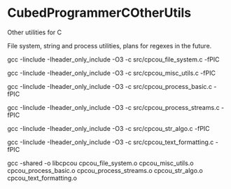 # CubedProgrammerCOtherUtils
Other utilities for C

File system, string and process utilities, plans for regexes in the future.

gcc -Iinclude -Iheader_only_include -O3 -c src/cpcou_file_system.c -fPIC

gcc -Iinclude -Iheader_only_include -O3 -c src/cpcou_misc_utils.c -fPIC

gcc -Iinclude -Iheader_only_include -O3 -c src/cpcou_process_basic.c -fPIC

gcc -Iinclude -Iheader_only_include -O3 -c src/cpcou_process_streams.c -fPIC

gcc -Iinclude -Iheader_only_include -O3 -c src/cpcou_str_algo.c -fPIC

gcc -Iinclude -Iheader_only_include -O3 -c src/cpcou_text_formatting.c -fPIC

gcc -shared -o libcpcou cpcou_file_system.o cpcou_misc_utils.o cpcou_process_basic.o cpcou_process_streams.o cpcou_str_algo.o cpcou_text_formatting.o
